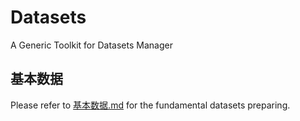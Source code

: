 # Datasets
A Generic Toolkit for Datasets Manager

## 基本数据

Please refer to [基本数据.md](docs/基本数据.md) for the fundamental datasets preparing.